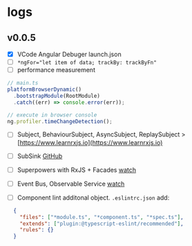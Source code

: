 # logs

## v0.0.5

- [x] VCode Angular Debuger launch.json
- [ ] `*ngFor="let item of data; trackBy: trackByFn"`
- [ ] performance measurement

```typescript
// main.ts
platformBrowserDynamic()
  .bootstrapModule(RootModule)
  .catch((err) => console.error(err));
```

```javascript
// execute in browser console
ng.profiler.timeChangeDetection();
```

- [ ] Subject, BehaviourSubject, AsyncSubject, ReplaySubject > [https://www.learnrxjs.io](https://www.learnrxjs.io)
- [ ] SubSink [GitHub](https://github.com/wardbell/subsink/blob/master/src/subsink.ts)
- [ ] Superpowers with RxJS + Facades [watch](https://www.youtube.com/watch?v=h-F5uYM69a4)
- [ ] Event Bus, Observable Service [watch](https://youtu.be/_q-HL9YX_pk?t=685)

- [ ] Component lint additonal object. `.eslintrc.json` add:

```json
  {
    "files": ["*module.ts", "*component.ts", "*spec.ts"],
    "extends": ["plugin:@typescript-eslint/recommended"],
    "rules": {}
  }
```
